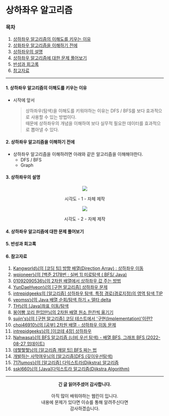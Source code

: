 # 상하좌우 알고리즘

### 목차
1. [상하좌우 알고리즘의 이해도를 키우는 이유]()
2. [상화좌우 알고리즘을 이해하기 전에]()
3. [상하좌우의 설명]()
4. [상하좌우 알고리즘에 대한 문제 풀어보기]()
5. [반성과 회고록]()
6. [참고자료]()
---
#### 1. 상하좌우 알고리즘의 이해도를 키우는 이유

- 시작에 앞서
  > 상하좌우(탐색)을 이해도를 키워야하는 이유는 DFS / BFS를 보다 효과적으로 사용할 수 있는 방법이다.<br/>
  > 때문에 상하좌우의 개념을 이해하여 보다 실무적 필요한 데이터를 효과적으로 뽑아낼 수 있다.
#### 2. 상하좌우 알고리즘을 이해하기 전에

- 상하좌우 알고리즘을 이해하려면 아래와 같은 알고리즘을 이해해야한다.
  - DFS / BFS
  - Graph 

#### 3. 상하좌우의 설명

<div align="center">
  <img src="https://user-images.githubusercontent.com/66407386/190104761-c6110278-6a1f-4a62-921b-a8ef5fe4c9bf.gif" width="" height="" />
  <p>시각도 - 1 - 자체 제작</p>
</div>

<div align="center">
  <img src="https://user-images.githubusercontent.com/66407386/190956693-40cb3883-b095-49c9-b8fd-fb15b05efc1d.gif" width="" height="" />
  <p>시각도 - 2 - 자체 제작</p>
</div>


#### 4. 상하좌우 알고리즘에 대한 문제 풀어보기
 



#### 5. 반성과 회고록
 
#### 6. 참고자료
1. [Kangworld님의 [코딩 팁] 방향 배열(Direction Array) : 상하좌우 이동](https://kangworld.tistory.com/69)
2. [wpioneer님의 [백준 2178번 : 실버 1] 미로탐색 ( BFS/ Java)](https://wpioneer.tistory.com/159)
3. [01092090536님의 2차원 배열에서 상하좌우 값 주는 방법](https://01092090536.tistory.com/144)
4. [YunDaeHyeon님의 [구현 알고리즘] 상하좌우 문제](https://daegom.com/main/algorithm-post6/)
5. [intrepidgeeks의 [알고리즘] 상하좌우 탐색, 특정 경로(경로지정)의 영역 탐색 TIP](https://intrepidgeeks.com/tutorial/algorithmup-down-left-and-right-navigation-regional-navigation-tip-of-specific-path-specified-path)
6. [yeomss님의 Java 배열 순회/탐색 하기 + 델타 delta](https://yeomss.tistory.com/330)
7. [TH님의 [Java]좌표 이동/탐색](https://sskl660.tistory.com/12)
8. [붕어빵 꼬리 한입만님의 2차원 배열 원소 한칸씩 옮기기](https://sungone-develop-study.tistory.com/35)
9. [sujin's님의 [구현 알고리즘] 코딩 테스트에서 '구현(Implementation)'이란?](https://sujin7837.tistory.com/131)
10. [choi46910님의 [공부] 2차원 배열 - 상하좌우 이동 문제](https://velog.io/@choi46910/%EC%83%81%ED%95%98%EC%A2%8C%EC%9A%B0-%EC%9D%B4%EB%8F%99-%EB%AC%B8%EC%A0%9C)
11. [intrepidgeeks님의 [이코테 4장] 상하좌우](https://intrepidgeeks.com/tutorial/4-ikotes-up-down-left-and-right)
12. [Nahwasa님의 BFS 알고리즘 (너비 우선 탐색) - 배열 BFS, 그래프 BFS (2022-08-27 업데이트)](https://nahwasa.com/entry/BFS-%EC%95%8C%EA%B3%A0%EB%A6%AC%EC%A6%98-%EB%84%88%EB%B9%84-%EC%9A%B0%EC%84%A0-%ED%83%90%EC%83%89-%EB%B0%B0%EC%97%B4-BFS-%EA%B7%B8%EB%9E%98%ED%94%84-BFS)
13. [데헿헿헿님의 [알고리즘 깨알 팁] BFS 짜는 법](https://sangdo913.tistory.com/183)
14. [개발하는 사막여우님의 [알고리즘]DFS (깊이우선탐색)](https://dev-note-97.tistory.com/38)
15. [717lumos님의 [알고리즘] 다익스트라(Dijkstra) 알고리즘](https://velog.io/@717lumos/%EC%95%8C%EA%B3%A0%EB%A6%AC%EC%A6%98-%EB%8B%A4%EC%9D%B5%EC%8A%A4%ED%8A%B8%EB%9D%BCDijkstra-%EC%95%8C%EA%B3%A0%EB%A6%AC%EC%A6%98)
16. [sskl660님의 [Java]다익스트라 알고리즘(Dijkstra Algorithm)](https://sskl660.tistory.com/59)
---
<div align="center">
  <b>긴 글 읽어주셨어 감사합니다.</b><br/><br/>
  아직 많이 배워야하는 웹린이 입니다.<br/>
  내용에 문제가 있다면 이슈를 통해 알려주신다면 <br>
  감사하겠습니다.
</div>
